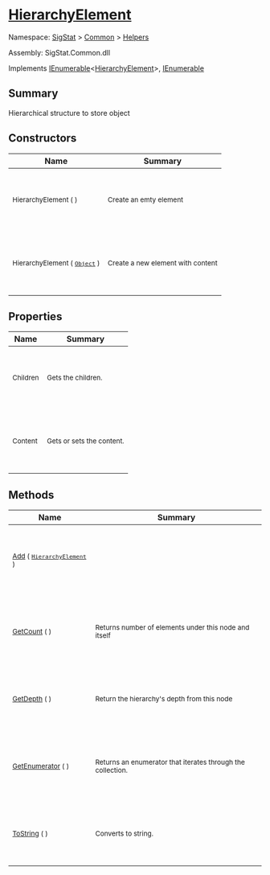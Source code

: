 # [HierarchyElement](./HierarchyElement.md)

Namespace: [SigStat]() > [Common](./../README.md) > [Helpers](./README.md)

Assembly: SigStat.Common.dll

Implements [IEnumerable](https://docs.microsoft.com/en-us/dotnet/api/System.Collections.Generic.IEnumerable-1)\<[HierarchyElement](./HierarchyElement.md)>, [IEnumerable](https://docs.microsoft.com/en-us/dotnet/api/System.Collections.IEnumerable)

## Summary
Hierarchical structure to store object

## Constructors

| Name | Summary | 
| --- | --- | 
| <p>&nbsp;</p><sub>HierarchyElement (  )</sub><p>&nbsp;</p>| <p>&nbsp;</p><sub>Create an emty element</sub><p>&nbsp;</p>| <br>
| <p>&nbsp;</p><sub>HierarchyElement ( [`Object`](https://docs.microsoft.com/en-us/dotnet/api/System.Object) )</sub><p>&nbsp;</p>| <p>&nbsp;</p><sub>Create a new element with content</sub><p>&nbsp;</p>| <br>


## Properties

| Name | Summary | 
| --- | --- | 
| <p>&nbsp;</p><sub>Children</sub><p>&nbsp;</p>| <p>&nbsp;</p><sub>Gets the children.</sub><p>&nbsp;</p>| <br>
| <p>&nbsp;</p><sub>Content</sub><p>&nbsp;</p>| <p>&nbsp;</p><sub>Gets or sets the content.</sub><p>&nbsp;</p>| <br>


## Methods

| Name | Summary | 
| --- | --- | 
| <p>&nbsp;</p><sub>[Add](./Methods/HierarchyElement-100664053.md) ( [`HierarchyElement`](./HierarchyElement.md) )</sub><p>&nbsp;</p>| <p>&nbsp;</p><sub></sub><p>&nbsp;</p>| <br>
| <p>&nbsp;</p><sub>[GetCount](./Methods/HierarchyElement-100664055.md) (  )</sub><p>&nbsp;</p>| <p>&nbsp;</p><sub>Returns number of elements under this node and itself</sub><p>&nbsp;</p>| <br>
| <p>&nbsp;</p><sub>[GetDepth](./Methods/HierarchyElement-100664054.md) (  )</sub><p>&nbsp;</p>| <p>&nbsp;</p><sub>Return the hierarchy's depth from this node</sub><p>&nbsp;</p>| <br>
| <p>&nbsp;</p><sub>[GetEnumerator](./Methods/HierarchyElement-100664057.md) (  )</sub><p>&nbsp;</p>| <p>&nbsp;</p><sub>Returns an enumerator that iterates through the collection.</sub><p>&nbsp;</p>| <br>
| <p>&nbsp;</p><sub>[ToString](./Methods/HierarchyElement-100664056.md) (  )</sub><p>&nbsp;</p>| <p>&nbsp;</p><sub>Converts to string.</sub><p>&nbsp;</p>| <br>


